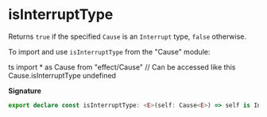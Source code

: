# isInterruptType

Returns `true` if the specified `Cause` is an `Interrupt` type, `false`
otherwise.

To import and use `isInterruptType` from the "Cause" module:

ts
import \* as Cause from "effect/Cause"
// Can be accessed like this
Cause.isInterruptType
undefined

**Signature**

```ts
export declare const isInterruptType: <E>(self: Cause<E>) => self is Interrupt
```
